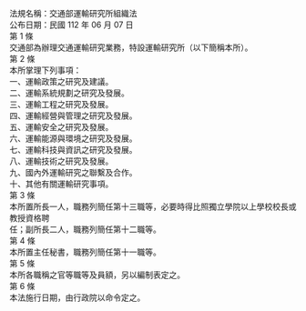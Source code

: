 法規名稱：交通部運輸研究所組織法  
公布日期：民國 112 年 06 月 07 日  
第 1 條  
交通部為辦理交通運輸研究業務，特設運輸研究所（以下簡稱本所）。  
第 2 條  
本所掌理下列事項：  
一、運輸政策之研究及建議。  
二、運輸系統規劃之研究及發展。  
三、運輸工程之研究及發展。  
四、運輸經營與管理之研究及發展。  
五、運輸安全之研究及發展。  
六、運輸能源與環境之研究及發展。  
七、運輸科技與資訊之研究及發展。  
八、運輸技術之研究及發展。  
九、國內外運輸研究之聯繫及合作。  
十、其他有關運輸研究事項。  
第 3 條  
本所置所長一人，職務列簡任第十三職等，必要時得比照獨立學院以上學校校長或教授資格聘  
任；副所長二人，職務列簡任第十二職等。  
第 4 條  
本所置主任秘書，職務列簡任第十一職等。  
第 5 條  
本所各職稱之官等職等及員額，另以編制表定之。  
第 6 條  
本法施行日期，由行政院以命令定之。  


